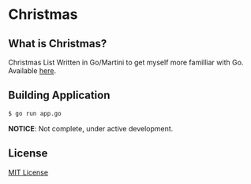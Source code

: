 Christmas
=========

## What is Christmas?
Christmas List Written in Go/Martini to get myself more familliar with Go. Available [here](https://christmas-list.herokuapp.com/).

## Building Application
```sh
$ go run app.go
```

**NOTICE**: Not complete, under active development.

## License
[MIT License](LICENSE)
